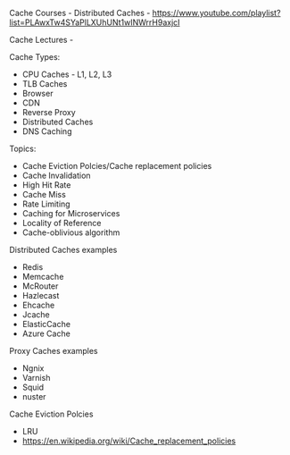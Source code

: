 Cache Courses - 
Distributed Caches  - https://www.youtube.com/playlist?list=PLAwxTw4SYaPlLXUhUNt1wINWrrH9axjcI

Cache Lectures - 


Cache Types:
  * CPU Caches - L1, L2, L3
  * TLB Caches
  * Browser
  * CDN
  * Reverse Proxy
  * Distributed Caches
  * DNS Caching 

Topics:
* Cache Eviction Polcies/Cache replacement policies
* Cache Invalidation
* High Hit Rate
* Cache Miss
* Rate Limiting
* Caching for Microservices
* Locality of Reference
* Cache-oblivious algorithm


Distributed Caches examples
  * Redis
  * Memcache
  * McRouter
  * Hazlecast
  * Ehcache
  * Jcache
  * ElasticCache
  * Azure Cache
  
Proxy Caches examples
  * Ngnix
  * Varnish
  * Squid
  * nuster
  
Cache Eviction Polcies
  * LRU
  * https://en.wikipedia.org/wiki/Cache_replacement_policies
  
